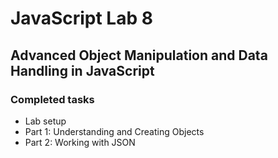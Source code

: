 # JavaScript Lab 8

## Advanced Object Manipulation and Data Handling in JavaScript

### Completed tasks

- Lab setup
- Part 1: Understanding and Creating Objects
- Part 2: Working with JSON
